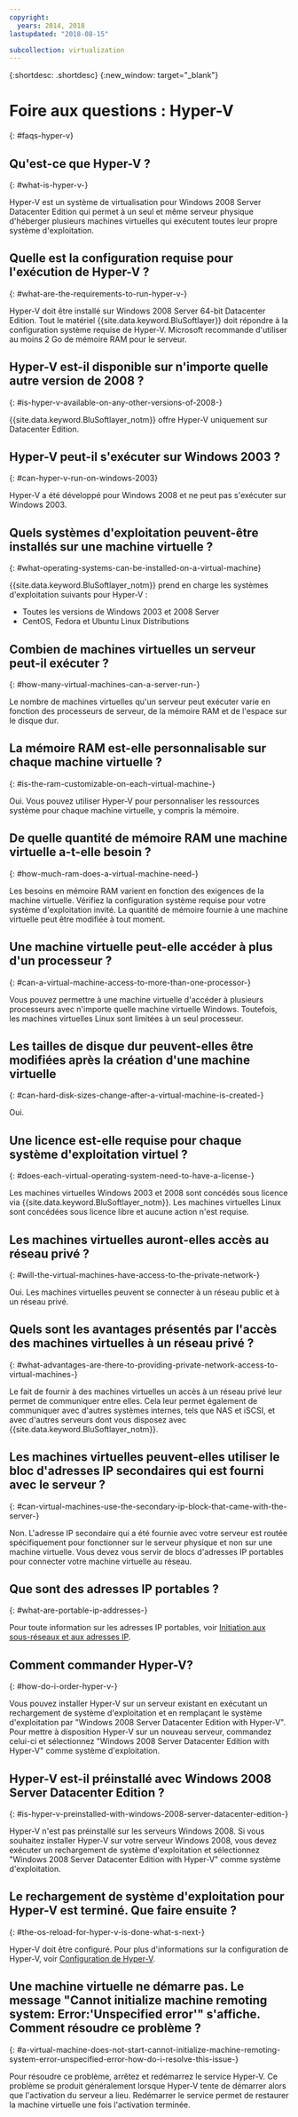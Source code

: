 ```yaml
---
copyright:
  years: 2014, 2018
lastupdated: "2018-08-15"

subcollection: virtualization
---
```

{:shortdesc: .shortdesc}
{:new_window: target="_blank"}

# Foire aux questions : Hyper-V
{: #faqs-hyper-v}

## Qu'est-ce que Hyper-V ?
{: #what-is-hyper-v-}

Hyper-V est un système de virtualisation pour Windows 2008 Server Datacenter Edition qui permet à un seul et même serveur physique d'héberger plusieurs machines virtuelles qui exécutent toutes leur propre système d'exploitation.

## Quelle est la configuration requise pour l'exécution de Hyper-V ?
{: #what-are-the-requirements-to-run-hyper-v-}

Hyper-V doit être installé sur Windows 2008 Server 64-bit Datacenter Edition. Tout le matériel {{site.data.keyword.BluSoftlayer}} doit répondre à la configuration système requise de Hyper-V. Microsoft recommande d'utiliser au moins 2 Go de mémoire RAM pour le serveur. 

## Hyper-V est-il disponible sur n'importe quelle autre version de 2008 ?
{: #is-hyper-v-available-on-any-other-versions-of-2008-}

{{site.data.keyword.BluSoftlayer_notm}} offre Hyper-V uniquement sur Datacenter Edition.

## Hyper-V peut-il s'exécuter sur Windows 2003 ?
{: #can-hyper-v-run-on-windows-2003}

Hyper-V a été développé pour Windows 2008 et ne peut pas s'exécuter sur Windows 2003.

## Quels systèmes d'exploitation peuvent-être installés sur une machine virtuelle ?
{: #what-operating-systems-can-be-installed-on-a-virtual-machine}

{{site.data.keyword.BluSoftlayer_notm}} prend en charge les systèmes d'exploitation suivants pour Hyper-V :

* Toutes les versions de Windows 2003 et 2008 Server
* CentOS, Fedora et Ubuntu Linux Distributions

## Combien de machines virtuelles un serveur peut-il exécuter ?
{: #how-many-virtual-machines-can-a-server-run-}

Le nombre de machines virtuelles qu'un serveur peut exécuter varie en fonction des processeurs de serveur, de la mémoire RAM et de l'espace sur le disque dur. 

## La mémoire RAM est-elle personnalisable sur chaque machine virtuelle ?
{: #is-the-ram-customizable-on-each-virtual-machine-}

Oui. Vous pouvez utiliser Hyper-V pour personnaliser les ressources système pour chaque machine virtuelle, y compris la mémoire. 

## De quelle quantité de mémoire RAM une machine virtuelle a-t-elle besoin ?
{: #how-much-ram-does-a-virtual-machine-need-}

Les besoins en mémoire RAM varient en fonction des exigences de la machine virtuelle. Vérifiez la configuration système requise pour votre système d'exploitation invité. La quantité de mémoire fournie à une machine virtuelle peut être modifiée à tout moment. 

## Une machine virtuelle peut-elle accéder à plus d'un processeur ?
{: #can-a-virtual-machine-access-to-more-than-one-processor-}

Vous pouvez permettre à une machine virtuelle d'accéder à plusieurs processeurs avec n'importe quelle machine virtuelle Windows. Toutefois, les machines virtuelles Linux sont limitées à un seul processeur. 

## Les tailles de disque dur peuvent-elles être modifiées après la création d'une machine virtuelle 
{: #can-hard-disk-sizes-change-after-a-virtual-machine-is-created-}

Oui.

## Une licence est-elle requise pour chaque système d'exploitation virtuel ?
{: #does-each-virtual-operating-system-need-to-have-a-license-}

Les machines virtuelles Windows 2003 et 2008 sont concédés sous licence via {{site.data.keyword.BluSoftlayer_notm}}. Les machines virtuelles Linux sont concédées sous licence libre et aucune action n'est requise. 

## Les machines virtuelles auront-elles accès au réseau privé ?
{: #will-the-virtual-machines-have-access-to-the-private-network-}

Oui. Les machines virtuelles peuvent se connecter à un réseau public et à un réseau privé. 

## Quels sont les avantages présentés par l'accès des machines virtuelles à un réseau privé ?
{: #what-advantages-are-there-to-providing-private-network-access-to-virtual-machines-}

Le fait de fournir à des machines virtuelles un accès à un réseau privé leur permet de communiquer entre elles. Cela leur permet également de communiquer avec d'autres systèmes internes, tels que NAS et iSCSI, et avec d'autres serveurs dont vous disposez avec {{site.data.keyword.BluSoftlayer_notm}}.

## Les machines virtuelles peuvent-elles utiliser le bloc d'adresses IP secondaires qui est fourni avec le serveur ?
{: #can-virtual-machines-use-the-secondary-ip-block-that-came-with-the-server-}

Non. L'adresse IP secondaire qui a été fournie avec votre serveur est routée spécifiquement pour fonctionner sur le serveur physique et non sur une machine virtuelle. Vous devez vous servir de blocs d'adresses IP portables pour connecter votre machine virtuelle au réseau. 

## Que sont des adresses IP portables ?
{: #what-are-portable-ip-addresses-}

Pour toute information sur les adresses IP portables, voir [Initiation aux sous-réseaux et aux adresses IP](/docs/infrastructure/subnets?topic=subnets-getting-started-with-subnets-and-ips).

## Comment commander Hyper-V? 
{: #how-do-i-order-hyper-v-}

Vous pouvez installer Hyper-V sur un serveur existant en exécutant un rechargement de système d'exploitation et en remplaçant le système d'exploitation par "Windows 2008 Server Datacenter Edition with Hyper-V". Pour mettre à disposition Hyper-V sur un nouveau serveur, commandez celui-ci et sélectionnez "Windows 2008 Server Datacenter Edition with Hyper-V" comme système d'exploitation. 

## Hyper-V est-il préinstallé avec Windows 2008 Server Datacenter Edition ?
{: #is-hyper-v-preinstalled-with-windows-2008-server-datacenter-edition-}

Hyper-V n'est pas préinstallé sur les serveurs Windows 2008. Si vous souhaitez installer Hyper-V sur votre serveur Windows 2008, vous devez exécuter un rechargement de système d'exploitation et sélectionnez "Windows 2008 Server Datacenter Edition with Hyper-V" comme système d'exploitation. 

## Le rechargement de système d'exploitation pour Hyper-V est terminé. Que faire ensuite ?
{: #the-os-reload-for-hyper-v-is-done-what-s-next-}

Hyper-V doit être configuré. Pour plus d'informations sur la configuration de Hyper-V, voir [Configuration de Hyper-V](/docs/infrastructure/virtualization?topic=Virtualization-setting-up-hyper-v).

## Une machine virtuelle ne démarre pas. Le message "Cannot initialize machine remoting system: Error:'Unspecified error'" s'affiche. Comment résoudre ce problème ?
{: #a-virtual-machine-does-not-start-cannot-initialize-machine-remoting-system-error-unspecified-error-how-do-i-resolve-this-issue-}

Pour résoudre ce problème, arrêtez et redémarrez le service Hyper-V. Ce problème se produit généralement lorsque Hyper-V tente de démarrer alors que l'activation du serveur a lieu. Redémarrer le service permet de restaurer la machine virtuelle une fois l'activation terminée.
